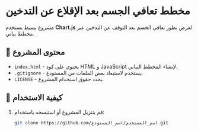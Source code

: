 # مخطط تعافي الجسم بعد الإقلاع عن التدخين  

مشروع بسيط يستخدم **Chart.js** لعرض تطور تعافي الجسم بعد التوقف عن التدخين عبر مخطط بياني.  

## 📂 محتوى المشروع  

- `index.html` - يحتوي على كود HTML و JavaScript لإنشاء المخطط البياني.  
- `.gitignore` - يستخدم لاستبعاد بعض الملفات من المستودع.  
- `LICENSE` - يحدد حقوق استخدام المشروع.  

## 🚀 كيفية الاستخدام  

1. قم بتنزيل المشروع أو استنسخه باستخدام:  
   ```bash
   git clone https://github.com/اسم_المستخدم/اسم_المستودع.git
